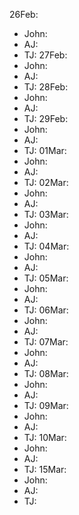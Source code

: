 26Feb:
- John:
- AJ:
- TJ:
27Feb:
- John:
- AJ:
- TJ:
28Feb:
- John:
- AJ:
- TJ:
29Feb:
- John:
- AJ:
- TJ:
01Mar:
- John:
- AJ:
- TJ:
02Mar:
- John:
- AJ:
- TJ:
03Mar:
- John:
- AJ:
- TJ:
04Mar:
- John:
- AJ:
- TJ:
05Mar:
- John:
- AJ:
- TJ:
06Mar:
- John:
- AJ:
- TJ:
07Mar:
- John:
- AJ:
- TJ:
08Mar:
- John:
- AJ:
- TJ:
09Mar:
- John:
- AJ:
- TJ:
10Mar:
- John:
- AJ:
- TJ:
15Mar:
- John:
- AJ:
- TJ:
